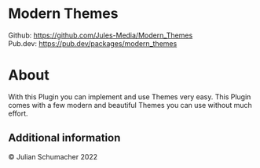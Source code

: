 <!-- 
This README describes the package. If you publish this package to pub.dev,
this README's contents appear on the landing page for your package.

For information about how to write a good package README, see the guide for
[writing package pages](https://dart.dev/guides/libraries/writing-package-pages). 

For general information about developing packages, see the Dart guide for
[creating packages](https://dart.dev/guides/libraries/create-library-packages)
and the Flutter guide for
[developing packages and plugins](https://flutter.dev/developing-packages). 
-->


# Modern Themes

Github: https://github.com/Jules-Media/Modern_Themes \
Pub.dev: https://pub.dev/packages/modern_themes

# About

With this Plugin you can implement and use Themes very easy.
This Plugin comes with a few modern and beautiful Themes you can use
without much effort.


## Additional information

© Julian Schumacher 2022
